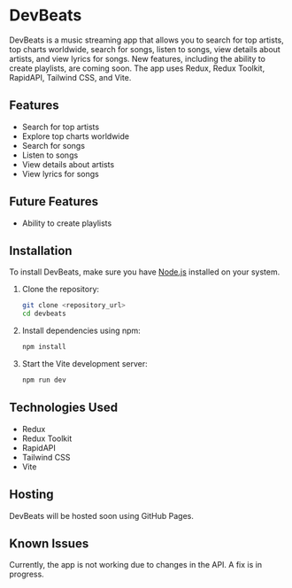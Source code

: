 # DevBeats

DevBeats is a music streaming app that allows you to search for top artists, top charts worldwide, search for songs, listen to songs, view details about artists, and view lyrics for songs. New features, including the ability to create playlists, are coming soon. The app uses Redux, Redux Toolkit, RapidAPI, Tailwind CSS, and Vite.

## Features

- Search for top artists
- Explore top charts worldwide
- Search for songs
- Listen to songs
- View details about artists
- View lyrics for songs

## Future Features

- Ability to create playlists

## Installation

To install DevBeats, make sure you have [Node.js](https://nodejs.org/) installed on your system.

1. Clone the repository:
   ```bash
   git clone <repository_url>
   cd devbeats
2. Install dependencies using npm: 
    ```bash
    npm install
3. Start the Vite development server:
    ```bash 
    npm run dev

## Technologies Used

- Redux
- Redux Toolkit
- RapidAPI
- Tailwind CSS
- Vite

## Hosting
DevBeats will be hosted soon using GitHub Pages.

## Known Issues
Currently, the app is not working due to changes in the API. A fix is in progress.








